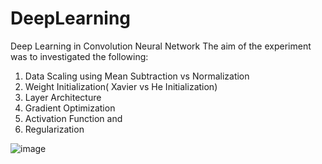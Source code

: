 # DeepLearning
Deep Learning in Convolution Neural Network
The aim of the experiment was to investigated the following:
1. Data Scaling using Mean Subtraction vs Normalization
2. Weight Initialization( Xavier vs He Initialization)
3. Layer Architecture
4. Gradient Optimization
5. Activation Function and
6. Regularization

![image](https://user-images.githubusercontent.com/59761560/113298739-19c8b380-9337-11eb-8c0e-495760d8044e.png)
